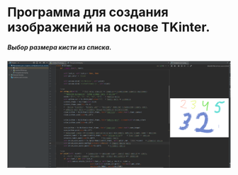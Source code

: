 <h1>Программа для создания изображений на основе TKinter.</h1>
<h5>Выбор размера кисти из списка.</h5>
<img src="https://github.com/Lexa622/A-program-for-creating-images-based-on-TKinter/blob/master/Выбор%20размера%20кисти.png">
